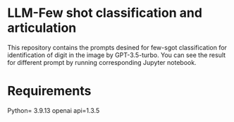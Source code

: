 # LLM-Few shot classification and articulation

This repository contains the prompts desined for few-sgot classification for identification of digit in the image by  GPT-3.5-turbo. 
You can see the result for different prompt by running corresponding Jupyter notebook.


# Requirements
Python= 3.9.13
openai api=1.3.5
